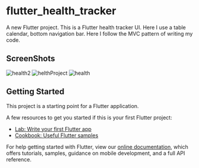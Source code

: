 # flutter_health_tracker

A new Flutter project.
This is a Flutter health tracker UI. Here I use a table calendar, bottom navigation bar. Here I follow the MVC pattern of writing my code.

## ScreenShots
![health2](https://user-images.githubusercontent.com/75200754/112835058-94d16600-90ba-11eb-98c5-70512e503c5f.png)
![helthProject](https://user-images.githubusercontent.com/75200754/112835586-48d2f100-90bb-11eb-942e-831cb0c4b3d5.gif)
![health](https://user-images.githubusercontent.com/75200754/112835149-bc283300-90ba-11eb-91c2-5b3d6240604a.png)

## Getting Started

This project is a starting point for a Flutter application.

A few resources to get you started if this is your first Flutter project:

- [Lab: Write your first Flutter app](https://flutter.dev/docs/get-started/codelab)
- [Cookbook: Useful Flutter samples](https://flutter.dev/docs/cookbook)

For help getting started with Flutter, view our
[online documentation](https://flutter.dev/docs), which offers tutorials,
samples, guidance on mobile development, and a full API reference.
